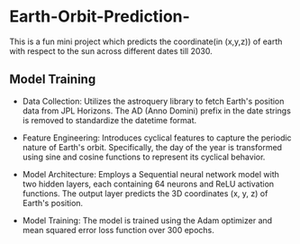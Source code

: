 # Earth-Orbit-Prediction-
This is a fun mini project which predicts the coordinate(in (x,y,z)) of earth with respect to the sun across different dates till 2030.

## Model Training
-   Data Collection: Utilizes the astroquery library to fetch Earth's position data from JPL Horizons. The AD (Anno Domini) prefix in the date strings is removed to standardize the datetime format.

-    Feature Engineering: Introduces cyclical features to capture the periodic nature of Earth's orbit. Specifically, the day of the year is transformed using sine and cosine functions to represent its cyclical behavior.

-    Model Architecture: Employs a Sequential neural network model with two hidden layers, each containing 64 neurons and ReLU activation functions. The output layer predicts the 3D coordinates (x, y, z) of Earth's position.

-    Model Training: The model is trained using the Adam optimizer and mean squared error loss function over 300 epochs.  


